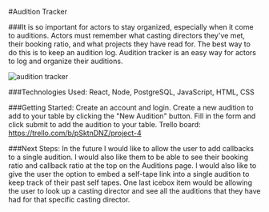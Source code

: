#Audition Tracker

###It is so important for actors to stay organized, especially when it come to auditions. Actors must remember what casting directors they've met, their booking ratio, and what projects they have read for. The best way to do this is to keep an audition log. Audition tracker is an easy way for actors to log and organize their auditions. 

![audition tracker](https://i.imgur.com/JnOJlkU.png)

###Technologies Used:
React, Node, PostgreSQL, JavaScript, HTML, CSS

###Getting Started:
Create an account and login. Create a new audition to add to your table by clicking the "New Audition" button. Fill in the form and click submit to add the audition to your table. 
Trello board: https://trello.com/b/pSktnDNZ/project-4 

###Next Steps:
In the future I would like to allow the user to add callbacks to a single audition. I would also like them to be able to see their booking ratio and callback ratio at the top on the Auditions page. I would also like to give the user the option to embed a self-tape link into a single audition to keep track of their past self tapes. One last icebox item would be allowing the user to look up a casting director and see all the auditions that they have had for that specific casting director. 


